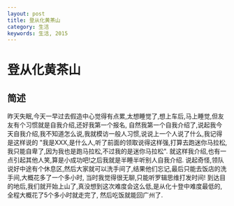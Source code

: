 ```yaml
---
layout: post
title: 登从化黄茶山
category: 生活
keywords: 生活, 2015
---
```


# 登从化黄茶山

## 简述
昨天失眠,今天一早过去假造中心觉得有点累,太想睡觉了,想上车后,马上睡觉,但友友有个习惯就是自我介绍,还好我第一个报名,
自然我第一个自我介绍了,说起我今天自我介绍,我不知道怎么说,我就模访一般人习惯,说说上一个人说了什么,我记得是这样说的
"我是XXX,是什么人,听了前面的领取说得这样强,打算去跑迷你马拉松,我只能自卑了,因为我也是跑马拉松,不过我的是迷你马拉松".
就这样我介绍,也有一点引起其他人笑,算是小成功吧!之后我就是半睡半听别人自我介绍.
说起奇怪,领队说好中途有个休息区,然后大家就可以洗手间了,结果他们忘记,最后只能去饭店的洗手间,大概花多了一个多小时,
当时我觉得很无聊,只能听罗辑思维打发时间!
到达目的地后,我们就开始上山了,真没想到这次难度会这么低,是从化十登中难度最低的,全程大概花了5个多小时就走完了,
然后吃饭就能回广州了.

<img class="lazy" data-original="http://7xnnj6.com1.z0.glb.clouddn.com/P51129-111543.jpg">
<img class="lazy" data-original="http://7xnnj6.com1.z0.glb.clouddn.com/P51129-111858.jpg">
<img class="lazy" data-original="http://7xnnj6.com1.z0.glb.clouddn.com/P51129-113023.jpg">
<img class="lazy" data-original="http://7xnnj6.com1.z0.glb.clouddn.com/P51129-120651.jpg">
<img class="lazy" data-original="http://7xnnj6.com1.z0.glb.clouddn.com/P51129-123346.jpg">
<img class="lazy" data-original="http://7xnnj6.com1.z0.glb.clouddn.com/P51129-131621.jpg">
<img class="lazy" data-original="http://7xnnj6.com1.z0.glb.clouddn.com/P51129-134530.jpg">
<img class="lazy" data-original="http://7xnnj6.com1.z0.glb.clouddn.com/P51129-134539.jpg">
<img class="lazy" data-original="http://7xnnj6.com1.z0.glb.clouddn.com/P51129-134552.jpg">
<img class="lazy" data-original="http://7xnnj6.com1.z0.glb.clouddn.com/P51129-134557.jpg">
<img class="lazy" data-original="http://7xnnj6.com1.z0.glb.clouddn.com/P51129-134806.jpg">
<img class="lazy" data-original="http://7xnnj6.com1.z0.glb.clouddn.com/P51129-134918.jpg">
<img class="lazy" data-original="http://7xnnj6.com1.z0.glb.clouddn.com/P51129-134950.jpg">
<img class="lazy" data-original="http://7xnnj6.com1.z0.glb.clouddn.com/P51129-142537.jpg">
<img class="lazy" data-original="http://7xnnj6.com1.z0.glb.clouddn.com/P51129-162159.jpg">
<img class="lazy" data-original="http://7xnnj6.com1.z0.glb.clouddn.com/P51129-162402.jpg">
<img class="lazy" data-original="http://7xnnj6.com1.z0.glb.clouddn.com/P51129-162619.jpg">
<img class="lazy" data-original="http://7xnnj6.com1.z0.glb.clouddn.com/P51129-164142.jpg">
<img class="lazy" data-original="http://7xnnj6.com1.z0.glb.clouddn.com/P51129-164327.jpg">
<img class="lazy" data-original="http://7xnnj6.com1.z0.glb.clouddn.com/P51129-165248.jpg">



